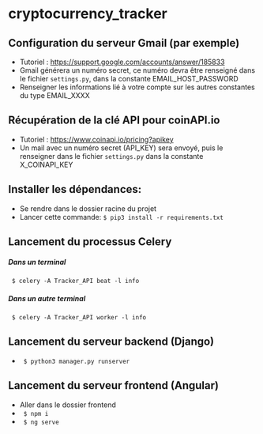 # cryptocurrency_tracker

## Configuration du serveur Gmail (par exemple)
* Tutoriel : https://support.google.com/accounts/answer/185833
* Gmail générera un numéro secret, ce numéro devra être renseigné dans le fichier ```settings.py```, dans la constante EMAIL_HOST_PASSWORD
* Renseigner les informations lié à votre compte sur les autres constantes du type EMAIL_XXXX

## Récupération de la clé API pour coinAPI.io
* Tutoriel : https://www.coinapi.io/pricing?apikey
* Un mail avec un numéro secret (API_KEY) sera envoyé, puis le renseigner dans le fichier ```settings.py``` dans la constante X_COINAPI_KEY

## Installer les dépendances:
* Se rendre dans le dossier racine du projet
* Lancer cette commande: ```$ pip3 install -r requirements.txt```

## Lancement du processus Celery
##### Dans un terminal
``` $ celery -A Tracker_API beat -l info```
##### Dans un autre terminal
``` $ celery -A Tracker_API worker -l info```
## Lancement du serveur backend (Django)
* ``` $ python3 manager.py runserver```

## Lancement du serveur frontend (Angular)
* Aller dans le dossier frontend
* ``` $ npm i```
* ``` $ ng serve```
